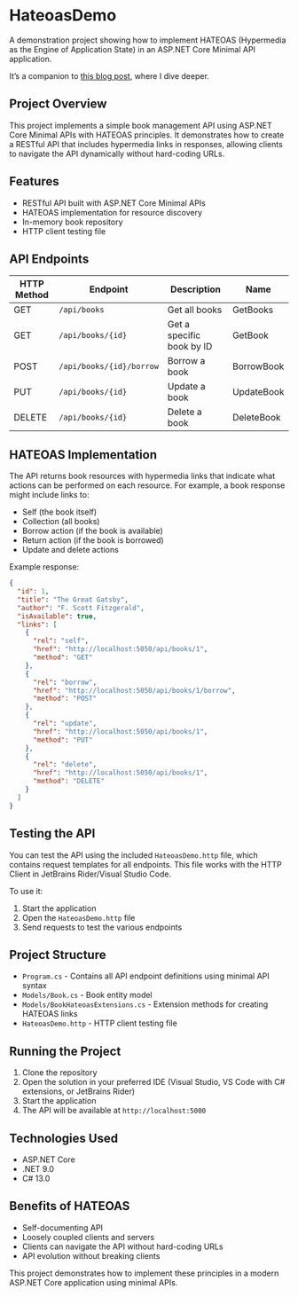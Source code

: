 # HateoasDemo

A demonstration project showing how to implement HATEOAS (Hypermedia as the Engine of Application State) in an ASP.NET Core Minimal API application.

It’s a companion to [this blog post](https://www.ronnydelgado.com/my-blog/hateoas-in-minimal-apis-a-complete-guide), where I dive deeper.

## Project Overview

This project implements a simple book management API using ASP.NET Core Minimal APIs with HATEOAS principles. It demonstrates how to create a RESTful API that includes hypermedia links in responses, allowing clients to navigate the API dynamically without hard-coding URLs.

## Features

- RESTful API built with ASP.NET Core Minimal APIs
- HATEOAS implementation for resource discovery
- In-memory book repository
- HTTP client testing file

## API Endpoints

| HTTP Method | Endpoint | Description | Name |
|-------------|----------|-------------|------|
| GET | `/api/books` | Get all books | GetBooks |
| GET | `/api/books/{id}` | Get a specific book by ID | GetBook |
| POST | `/api/books/{id}/borrow` | Borrow a book | BorrowBook |
| PUT | `/api/books/{id}` | Update a book | UpdateBook |
| DELETE | `/api/books/{id}` | Delete a book | DeleteBook |

## HATEOAS Implementation

The API returns book resources with hypermedia links that indicate what actions can be performed on each resource. For example, a book response might include links to:

- Self (the book itself)
- Collection (all books)
- Borrow action (if the book is available)
- Return action (if the book is borrowed)
- Update and delete actions

Example response:
```json
{
  "id": 1,
  "title": "The Great Gatsby",
  "author": "F. Scott Fitzgerald",
  "isAvailable": true,
  "links": [
    {
      "rel": "self",
      "href": "http://localhost:5050/api/books/1",
      "method": "GET"
    },
    {
      "rel": "borrow",
      "href": "http://localhost:5050/api/books/1/borrow",
      "method": "POST"
    },
    {
      "rel": "update",
      "href": "http://localhost:5050/api/books/1",
      "method": "PUT"
    },
    {
      "rel": "delete",
      "href": "http://localhost:5050/api/books/1",
      "method": "DELETE"
    }
  ]
}
```

## Testing the API

You can test the API using the included `HateoasDemo.http` file, which contains request templates for all endpoints. This file works with the HTTP Client in JetBrains Rider/Visual Studio Code.

To use it:
1. Start the application
2. Open the `HateoasDemo.http` file
3. Send requests to test the various endpoints

## Project Structure

- `Program.cs` - Contains all API endpoint definitions using minimal API syntax
- `Models/Book.cs` - Book entity model
- `Models/BookHateoasExtensions.cs` - Extension methods for creating HATEOAS links
- `HateoasDemo.http` - HTTP client testing file

## Running the Project

1. Clone the repository
2. Open the solution in your preferred IDE (Visual Studio, VS Code with C# extensions, or JetBrains Rider)
3. Start the application
4. The API will be available at `http://localhost:5000`

## Technologies Used

- ASP.NET Core
- .NET 9.0
- C# 13.0

## Benefits of HATEOAS

- Self-documenting API
- Loosely coupled clients and servers
- Clients can navigate the API without hard-coding URLs
- API evolution without breaking clients

This project demonstrates how to implement these principles in a modern ASP.NET Core application using minimal APIs.
